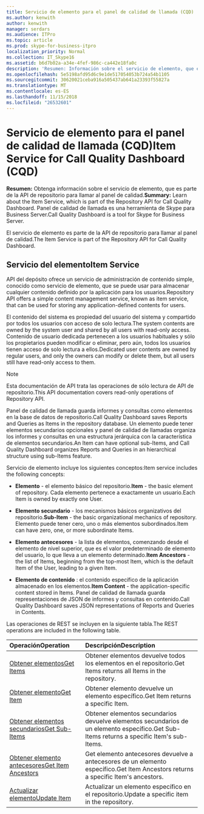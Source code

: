 ```yaml
---
title: Servicio de elemento para el panel de calidad de llamada (CQD)
ms.author: kenwith
author: kenwith
manager: serdars
ms.audience: ITPro
ms.topic: article
ms.prod: skype-for-business-itpro
localization_priority: Normal
ms.collection: IT_Skype16
ms.assetid: b6d7b02a-a34e-4fef-986c-ca442e18fa0c
description: 'Resumen: Información sobre el servicio de elemento, que es parte de la API de repositorio para llamar al panel de calidad. Panel de calidad de llamada es una herramienta de Skype para Business Server.'
ms.openlocfilehash: 5e5198afd95d6c9e1de517054053b724a54b1105
ms.sourcegitcommit: 30620021ceba916a505437ab641a23393f55827a
ms.translationtype: MT
ms.contentlocale: es-ES
ms.lasthandoff: 11/15/2018
ms.locfileid: "26532601"
---
```

# <a name="item-service-for-call-quality-dashboard-cqd"></a><span data-ttu-id="858fa-104">Servicio de elemento para el panel de calidad de llamada (CQD)</span><span class="sxs-lookup"><span data-stu-id="858fa-104">Item Service for Call Quality Dashboard (CQD)</span></span>
 
<span data-ttu-id="858fa-105">**Resumen:** Obtenga información sobre el servicio de elemento, que es parte de la API de repositorio para llamar al panel de calidad.</span><span class="sxs-lookup"><span data-stu-id="858fa-105">**Summary:** Learn about the Item Service, which is part of the Repository API for Call Quality Dashboard.</span></span> <span data-ttu-id="858fa-106">Panel de calidad de llamada es una herramienta de Skype para Business Server.</span><span class="sxs-lookup"><span data-stu-id="858fa-106">Call Quality Dashboard is a tool for Skype for Business Server.</span></span>
  
<span data-ttu-id="858fa-107">El servicio de elemento es parte de la API de repositorio para llamar al panel de calidad.</span><span class="sxs-lookup"><span data-stu-id="858fa-107">The Item Service is part of the Repository API for Call Quality Dashboard.</span></span>
  
## <a name="item-service"></a><span data-ttu-id="858fa-108">Servicio del elemento</span><span class="sxs-lookup"><span data-stu-id="858fa-108">Item Service</span></span>

<span data-ttu-id="858fa-109">API del depósito ofrece un servicio de administración de contenido simple, conocido como servicio de elemento, que se puede usar para almacenar cualquier contenido definido por la aplicación para los usuarios.</span><span class="sxs-lookup"><span data-stu-id="858fa-109">Repository API offers a simple content management service, known as item service, that can be used for storing any application-defined contents for users.</span></span> 
  
<span data-ttu-id="858fa-110">El contenido del sistema es propiedad del usuario del sistema y compartido por todos los usuarios con acceso de solo lectura.</span><span class="sxs-lookup"><span data-stu-id="858fa-110">The system contents are owned by the system user and shared by all users with read-only access.</span></span> <span data-ttu-id="858fa-111">Contenido de usuario dedicada pertenecen a los usuarios habituales y sólo los propietarios pueden modificar o eliminar, pero aún, todos los usuarios tienen acceso de solo lectura a ellos.</span><span class="sxs-lookup"><span data-stu-id="858fa-111">Dedicated user contents are owned by regular users, and only the owners can modify or delete them, but all users still have read-only access to them.</span></span>
  
> [!NOTE]
> <span data-ttu-id="858fa-112">Esta documentación de API trata las operaciones de sólo lectura de API de repositorio.</span><span class="sxs-lookup"><span data-stu-id="858fa-112">This API documentation covers read-only operations of Repository API.</span></span> 
  
<span data-ttu-id="858fa-113">Panel de calidad de llamada guarda informes y consultas como elementos en la base de datos de repositorio.</span><span class="sxs-lookup"><span data-stu-id="858fa-113">Call Quality Dashboard saves Reports and Queries as Items in the repository database.</span></span> <span data-ttu-id="858fa-114">Un elemento puede tener elementos secundarios opcionales y panel de calidad de llamadas organiza los informes y consultas en una estructura jerárquica con la característica de elementos secundarios.</span><span class="sxs-lookup"><span data-stu-id="858fa-114">An Item can have optional sub-Items, and Call Quality Dashboard organizes Reports and Queries in an hierarchical structure using sub-Items feature.</span></span>
  
<span data-ttu-id="858fa-115">Servicio de elemento incluye los siguientes conceptos:</span><span class="sxs-lookup"><span data-stu-id="858fa-115">Item service includes the following concepts:</span></span>
  
- <span data-ttu-id="858fa-116">**Elemento** - el elemento básico del repositorio.</span><span class="sxs-lookup"><span data-stu-id="858fa-116">**Item** - the basic element of repository.</span></span> <span data-ttu-id="858fa-117">Cada elemento pertenece a exactamente un usuario.</span><span class="sxs-lookup"><span data-stu-id="858fa-117">Each Item is owned by exactly one User.</span></span>
    
- <span data-ttu-id="858fa-118">**Elemento secundario** - los mecanismos básicos organizativos del repositorio.</span><span class="sxs-lookup"><span data-stu-id="858fa-118">**Sub-Item** - the basic organizational mechanics of repository.</span></span> <span data-ttu-id="858fa-119">Elemento puede tener cero, uno o más elementos subordinados.</span><span class="sxs-lookup"><span data-stu-id="858fa-119">Item can have zero, one, or more subordinate Items.</span></span>
    
- <span data-ttu-id="858fa-120">**Elemento antecesores** - la lista de elementos, comenzando desde el elemento de nivel superior, que es el valor predeterminado de elemento del usuario, lo que lleva a un elemento determinado.</span><span class="sxs-lookup"><span data-stu-id="858fa-120">**Item Ancestors** - the list of Items, beginning from the top-most Item, which is the default Item of the User, leading to a given Item.</span></span>
    
- <span data-ttu-id="858fa-121">**Elemento de contenido** : el contenido específico de la aplicación almacenado en los elementos.</span><span class="sxs-lookup"><span data-stu-id="858fa-121">**Item Content** - the application-specific content stored in Items.</span></span> <span data-ttu-id="858fa-122">Panel de calidad de llamada guarda representaciones de JSON de informes y consultas en contenido.</span><span class="sxs-lookup"><span data-stu-id="858fa-122">Call Quality Dashboard saves JSON representations of Reports and Queries in Contents.</span></span>
    
<span data-ttu-id="858fa-123">Las operaciones de REST se incluyen en la siguiente tabla.</span><span class="sxs-lookup"><span data-stu-id="858fa-123">The REST operations are included in the following table.</span></span>
  

|<span data-ttu-id="858fa-124">**Operación**</span><span class="sxs-lookup"><span data-stu-id="858fa-124">**Operation**</span></span>|<span data-ttu-id="858fa-125">**Descripción**</span><span class="sxs-lookup"><span data-stu-id="858fa-125">**Description**</span></span>|
|:-----|:-----|
|[<span data-ttu-id="858fa-126">Obtener elementos</span><span class="sxs-lookup"><span data-stu-id="858fa-126">Get Items</span></span>](get-items.md) <br/> |<span data-ttu-id="858fa-127">Obtener elementos devuelve todos los elementos en el repositorio.</span><span class="sxs-lookup"><span data-stu-id="858fa-127">Get Items returns all Items in the repository.</span></span>  <br/> |
|[<span data-ttu-id="858fa-128">Obtener elemento</span><span class="sxs-lookup"><span data-stu-id="858fa-128">Get Item</span></span>](get-item.md) <br/> |<span data-ttu-id="858fa-129">Obtener elemento devuelve un elemento específico.</span><span class="sxs-lookup"><span data-stu-id="858fa-129">Get Item returns a specific Item.</span></span>  <br/> |
|[<span data-ttu-id="858fa-130">Obtener elementos secundarios</span><span class="sxs-lookup"><span data-stu-id="858fa-130">Get Sub-Items</span></span>](get-sub-items.md) <br/> |<span data-ttu-id="858fa-131">Obtener elementos secundarios devuelve elementos secundarios de un elemento específico.</span><span class="sxs-lookup"><span data-stu-id="858fa-131">Get Sub-Items returns a specific Item's sub-Items.</span></span>  <br/> |
|[<span data-ttu-id="858fa-132">Obtener elemento antecesores</span><span class="sxs-lookup"><span data-stu-id="858fa-132">Get Item Ancestors</span></span>](get-item-ancestors.md) <br/> |<span data-ttu-id="858fa-133">Get elemento antecesores devuelve a antecesores de un elemento específico.</span><span class="sxs-lookup"><span data-stu-id="858fa-133">Get Item Ancestors returns a specific Item's ancestors.</span></span>  <br/> |
|[<span data-ttu-id="858fa-134">Actualizar elemento</span><span class="sxs-lookup"><span data-stu-id="858fa-134">Update Item</span></span>](update-item.md) <br/> |<span data-ttu-id="858fa-135">Actualizar un elemento específico en el repositorio.</span><span class="sxs-lookup"><span data-stu-id="858fa-135">Update a specific item in the repository.</span></span>  <br/> |
   

